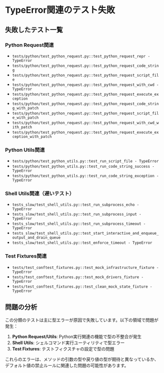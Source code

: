 # TypeError関連のテスト失敗

## 失敗したテスト一覧

### Python Request関連
- `tests/python/test_python_request.py::test_python_request_repr - TypeError`
- `tests/python/test_python_request.py::test_python_request_code_string`
- `tests/python/test_python_request.py::test_python_request_script_file`
- `tests/python/test_python_request.py::test_python_request_with_cwd - TypeError`
- `tests/python/test_python_request.py::test_python_request_execute_exception`
- `tests/python/test_python_request.py::test_python_request_code_string_with_patch`
- `tests/python/test_python_request.py::test_python_request_script_file_with_patch`
- `tests/python/test_python_request.py::test_python_request_with_cwd_with_patch`
- `tests/python/test_python_request.py::test_python_request_execute_exception_with_patch`

### Python Utils関連
- `tests/python/test_python_utils.py::test_run_script_file - TypeError`
- `tests/python/test_python_utils.py::test_run_code_string_success - TypeError`
- `tests/python/test_python_utils.py::test_run_code_string_exception - TypeError`

### Shell Utils関連（遅いテスト）
- `tests_slow/test_shell_utils.py::test_run_subprocess_echo - TypeError`
- `tests_slow/test_shell_utils.py::test_run_subprocess_input - TypeError`
- `tests_slow/test_shell_utils.py::test_run_subprocess_timeout - TypeError`
- `tests_slow/test_shell_utils.py::test_start_interactive_and_enqueue_output_and_drain_queue`
- `tests_slow/test_shell_utils.py::test_enforce_timeout - TypeError`

### Test Fixtures関連
- `tests/test_conftest_fixtures.py::test_mock_infrastructure_fixture - TypeError`
- `tests/test_conftest_fixtures.py::test_mock_drivers_fixture - TypeError`
- `tests/test_conftest_fixtures.py::test_clean_mock_state_fixture - TypeError`

## 問題の分析

この分類のテストは主に型エラーが原因で失敗しています。以下の領域で問題が発生：

1. **Python Request/Utils**: Python実行関連の機能で型の不整合が発生
2. **Shell Utils**: シェルコマンド実行ユーティリティで型エラー
3. **Test Fixtures**: テストフィクスチャの設定で型の問題

これらのエラーは、メソッドの引数の型や戻り値の型が期待と異なっているか、デフォルト値の禁止ルールに関連した問題の可能性があります。
